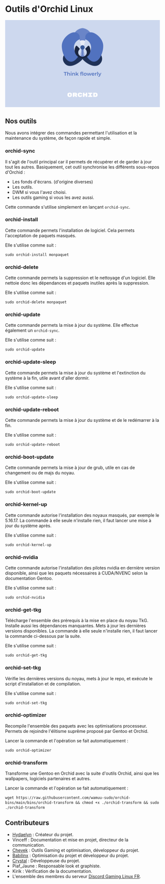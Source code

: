 # Outils d'Orchid Linux


![Orchid Logo](img/Orchid-Think.png)

## Nos outils

Nous avons intégrer des commandes permettant l'utilisation et la maintenance du système, de façon rapide et simple.

### orchid-sync

Il s'agit de l'outil principal car il permets de récupérer et de garder à jour tout les autres.
Basiquement, cet outil synchronise les différents sous-repos d'Orchid :

- Les fonds d'écrans. (d'origine diverses)
- Les outils.
- DWM si vous l'avez choisi.
- Les outils gaming si vous les avez aussi.

Cette commande s'utilise simplement en lançant `orchid-sync`.

### orchid-install

Cette commande permets l'installation de logiciel.
Cela permets l'acceptation de paquets masqués.

Elle s'utilise comme suit :
 ```
sudo orchid-install monpaquet
 ```

### orchid-delete

Cette commande permets la suppression et le nettoyage d'un logiciel.
Elle nettoie donc les dépendances et paquets inutiles après la suppression.

Elle s'utilise comme suit :
 ```
sudo orchid-delete monpaquet
 ```

### orchid-update

Cette commande permets la mise à jour du système. Elle effectue également un `orchid-sync`.

Elle s'utilise comme suit :
 ```
sudo orchid-update
 ```
### orchid-update-sleep

Cette commande permets la mise à jour du système et l'extinction du système à la fin, utile avant d'aller dormir.

Elle s'utilise comme suit :
 ```
sudo orchid-update-sleep
 ```
### orchid-update-reboot

Cette commande permets la mise à jour du système et de le redémarrer à la fin.

Elle s'utilise comme suit :
 ```
sudo orchid-update-reboot
 ```

### orchid-boot-update

Cette commande permets la mise à jour de grub, utile en cas de changement ou de majs du noyau.

Elle s'utilise comme suit :
 ```
sudo orchid-boot-update
 ```


### orchid-kernel-up

Cette commande autorise l'installation des noyaux masqués, par exemple le 5.16.17.
La commande à elle seule n'installe rien, il faut lancer une mise à jour du système après.

Elle s'utilise comme suit :
 ```
sudo orchid-kernel-up
 ```

### orchid-nvidia

Cette commande autorise l'installation des pilotes nvidia en dernière version disponible, ainsi que les paquets nécessaires à CUDA/NVENC selon la documentation Gentoo.

Elle s'utilise comme suit :
 ```
sudo orchid-nvidia
 ```
### orchid-get-tkg

Télécharge l'ensemble des prérequis à la mise en place du noyau TkG. Installe aussi les dépendances manquantes. Mets à jour les dernières versions disponibles.
La commande à elle seule n'installe rien, il faut lancer la commande ci-dessous par la suite.

Elle s'utilise comme suit :
 ```
sudo orchid-get-tkg
 ```

### orchid-set-tkg

Vérifie les dernières versions du noyau, mets à jour le repo, et exécute le script d'installation et de compilation.

Elle s'utilise comme suit :
 ```
sudo orchid-set-tkg
 ```
 
### orchid-optimizer

Recompile l'ensemble des paquets avec les optimisations processeur.
Permets de rejoindre l'élitisme suprême proposé par Gentoo et Orchid.

Lancer la commande et l'opération se fait automatiquement :

 ```
 sudo orchid-optimizer
 ```

### orchid-transform

Transforme une Gentoo en Orchid avec la suite d'outils Orchid, ainsi que les wallpapers, logiciels partenaires et autres.

Lancer la commande et l'opération se fait automatiquement :

```
wget https://raw.githubusercontent.com/wamuu-sudo/orchid-bins/main/bins/orchid-transform && chmod +x ./orchid-transform && sudo ./orchid-transform
```

## Contributeurs
- [Hydaelyn](https://github.com/wamuu-sudo) : Créateur du projet.
- Vinceff : Documentation et mise en projet, directeur de la communication.
- [Chevek](https://github.com/chevek) : Outils Gaming et optimisation, développeur du projet.
- [Babilinx](https://github.com/babilinx) : Optimisation du projet et développeur du projet.
- [Crystal](https://crystal-trd.github.io) : Développeuse du projet.
- Piaf_Jaune : Responsable look et graphiste.
- Kirik : Vérification de la documentation.
- L'ensemble des membres du serveur [Discord Gaming Linux FR](https://discord.gg/KAzznM4Fnb).
